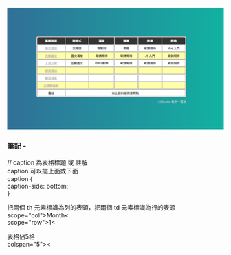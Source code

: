 ![圖文互動卡片](./L12.png "表格")

### 筆記 -


// caption 為表格標題 或 註解\
caption 可以擺上面或下面\
caption {\
  caption-side: bottom;\
}

把兩個 th 元素標識為列的表頭，把兩個 td 元素標識為行的表頭\
scope="col">Month<\
scope="row">1<

表格佔5格\
colspan="5"><

